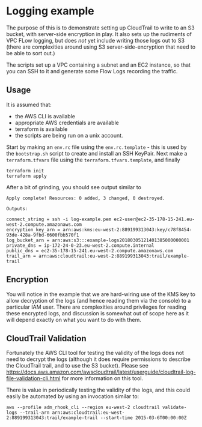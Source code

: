 # Logging example

The purpose of this is to demonstrate setting up CloudTrail to write to an S3 bucket, with server-side encryption in play.
It also sets up the rudiments of VPC FLow logging, but does _not_ yet include writing those logs out to S3 (there are complexities around
  using S3 server-side-encryption that need to be able to sort out.)

The scripts set up a VPC containing a subnet and an EC2 instance, so that you can SSH to it and generate some Flow Logs recording the traffic.

## Usage
It is assumed that:
 - the AWS CLI is available
 - appropriate AWS credentials are available
 - terraform is available
 - the scripts are being run on a unix account.

Start by making an `env.rc` file using the `env.rc.template` - this is used by the `bootstrap.sh` script to create and install an SSH KeyPair.
Next make a `terraform.tfvars` file using the `terraform.tfvars.template`, and finally

```
terraform init
terraform apply
```

After a bit of grinding, you should see output similar to

```
Apply complete! Resources: 0 added, 3 changed, 0 destroyed.

Outputs:

connect_string = ssh -i log-example.pem ec2-user@ec2-35-178-15-241.eu-west-2.compute.amazonaws.com
encryption_key_arn = arn:aws:kms:eu-west-2:889199313043:key/c78f8454-93de-428a-9fbd-6600fbb570f1
log_bucket_arn = arn:aws:s3:::example-logs20180305121401385000000001
private_dns = ip-172-24-0-23.eu-west-2.compute.internal
public_dns = ec2-35-178-15-241.eu-west-2.compute.amazonaws.com
trail_arn = arn:aws:cloudtrail:eu-west-2:889199313043:trail/example-trail
```

## Encryption
You will notice in the example that we are hard-wiring use of the KMS key to allow decryption of the logs (and hence reading them via the console)
to a particular IAM user. There are complexities around privileges for reading these encrypted logs, and discussion is somewhat out of scope here
as it will depend exactly on what you want to do with them.

## CloudTrail Validation
Fortunately the AWS CLI tool for testing the validity of the logs does not need to decrypt the logs (although it does require permissions to describe the CloudTrail trail,
  and to use the S3 bucket). Please see https://docs.aws.amazon.com/awscloudtrail/latest/userguide/cloudtrail-log-file-validation-cli.html for more information on this
  tool.

There is value in periodically testing the validity of the logs, and this could easily be automated by using an invocation similar to:

```
aws --profile adm_rhook_cli --region eu-west-2 cloudtrail validate-logs --trail-arn arn:aws:cloudtrail:eu-west-2:889199313043:trail/example-trail --start-time 2015-03-6T00:00:00Z
```
